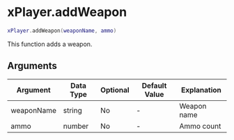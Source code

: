 # xPlayer.addWeapon

```lua
xPlayer.addWeapon(weaponName, ammo)
```

This function adds a weapon.

## Arguments

| Argument   | Data Type | Optional | Default Value | Explanation |
|------------|-----------|----------|---------------|-------------|
| weaponName | string    | No       | -             | Weapon name |
| ammo       | number    | No       | -             | Ammo count  |
